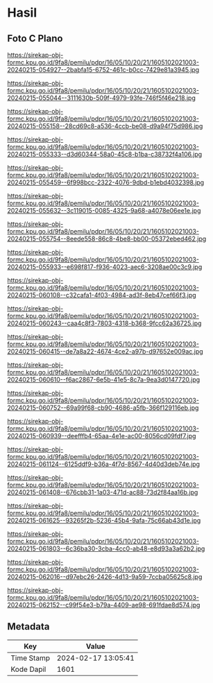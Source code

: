# Hasil

## Foto C Plano

https://sirekap-obj-formc.kpu.go.id/9fa8/pemilu/pdpr/16/05/10/20/21/1605102021003-20240215-054927--2babfa15-6752-461c-b0cc-7429e81a3945.jpg

https://sirekap-obj-formc.kpu.go.id/9fa8/pemilu/pdpr/16/05/10/20/21/1605102021003-20240215-055044--3111630b-509f-4979-93fe-746f5f46e218.jpg

https://sirekap-obj-formc.kpu.go.id/9fa8/pemilu/pdpr/16/05/10/20/21/1605102021003-20240215-055158--28cd69c8-a536-4ccb-be08-d9a94f75d986.jpg

https://sirekap-obj-formc.kpu.go.id/9fa8/pemilu/pdpr/16/05/10/20/21/1605102021003-20240215-055333--d3d60344-58a0-45c8-b1ba-c38732f4a106.jpg

https://sirekap-obj-formc.kpu.go.id/9fa8/pemilu/pdpr/16/05/10/20/21/1605102021003-20240215-055459--6f998bcc-2322-4076-9dbd-b1ebd4032398.jpg

https://sirekap-obj-formc.kpu.go.id/9fa8/pemilu/pdpr/16/05/10/20/21/1605102021003-20240215-055632--3c119015-0085-4325-9a68-a4078e06ee1e.jpg

https://sirekap-obj-formc.kpu.go.id/9fa8/pemilu/pdpr/16/05/10/20/21/1605102021003-20240215-055754--8eede558-86c8-4be8-bb00-05372ebed462.jpg

https://sirekap-obj-formc.kpu.go.id/9fa8/pemilu/pdpr/16/05/10/20/21/1605102021003-20240215-055933--e698f817-f936-4023-aec6-3208ae00c3c9.jpg

https://sirekap-obj-formc.kpu.go.id/9fa8/pemilu/pdpr/16/05/10/20/21/1605102021003-20240215-060108--c32cafa1-4f03-4984-ad3f-8eb47cef66f3.jpg

https://sirekap-obj-formc.kpu.go.id/9fa8/pemilu/pdpr/16/05/10/20/21/1605102021003-20240215-060243--caa4c8f3-7803-4318-b368-9fcc62a36725.jpg

https://sirekap-obj-formc.kpu.go.id/9fa8/pemilu/pdpr/16/05/10/20/21/1605102021003-20240215-060415--de7a8a22-4674-4ce2-a97b-d97652e009ac.jpg

https://sirekap-obj-formc.kpu.go.id/9fa8/pemilu/pdpr/16/05/10/20/21/1605102021003-20240215-060610--f6ac2867-6e5b-41e5-8c7a-9ea3d0147720.jpg

https://sirekap-obj-formc.kpu.go.id/9fa8/pemilu/pdpr/16/05/10/20/21/1605102021003-20240215-060752--69a99f68-cb90-4686-a5fb-366f129116eb.jpg

https://sirekap-obj-formc.kpu.go.id/9fa8/pemilu/pdpr/16/05/10/20/21/1605102021003-20240215-060939--deefffb4-65aa-4e1e-ac00-8056cd09fdf7.jpg

https://sirekap-obj-formc.kpu.go.id/9fa8/pemilu/pdpr/16/05/10/20/21/1605102021003-20240215-061124--6125ddf9-b36a-4f7d-8567-4d40d3deb74e.jpg

https://sirekap-obj-formc.kpu.go.id/9fa8/pemilu/pdpr/16/05/10/20/21/1605102021003-20240215-061408--676cbb31-1a03-471d-ac88-73d2f84aa16b.jpg

https://sirekap-obj-formc.kpu.go.id/9fa8/pemilu/pdpr/16/05/10/20/21/1605102021003-20240215-061625--93265f2b-5236-45b4-9afa-75c66ab43d1e.jpg

https://sirekap-obj-formc.kpu.go.id/9fa8/pemilu/pdpr/16/05/10/20/21/1605102021003-20240215-061803--6c36ba30-3cba-4cc0-ab48-e8d93a3a62b2.jpg

https://sirekap-obj-formc.kpu.go.id/9fa8/pemilu/pdpr/16/05/10/20/21/1605102021003-20240215-062016--d97ebc26-2426-4d13-9a59-7ccba05625c8.jpg

https://sirekap-obj-formc.kpu.go.id/9fa8/pemilu/pdpr/16/05/10/20/21/1605102021003-20240215-062152--c99f54e3-b79a-4409-ae98-691fdae8d574.jpg


## Metadata

| Key        | Value               |
| ---------- | ------------------- |
| Time Stamp | 2024-02-17 13:05:41 |
| Kode Dapil | 1601                |



